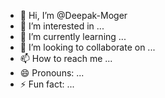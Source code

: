 - 👋 Hi, I’m @Deepak-Moger
- 👀 I’m interested in ...
- 🌱 I’m currently learning ...
- 💞️ I’m looking to collaborate on ...
- 📫 How to reach me ...
- 😄 Pronouns: ...
- ⚡ Fun fact: ...

<!---
Deepak-Moger/Deepak-Moger is a ✨ special ✨ repository because its `README.md` (this file) appears on your GitHub profile.
You can click the Preview link to take a look at your changes.
--->
